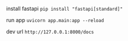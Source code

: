 install fastapi
``pip install "fastapi[standard]"``

run app
``uvicorn app.main:app --reload``

dev url
``http://127.0.0.1:8000/docs``
